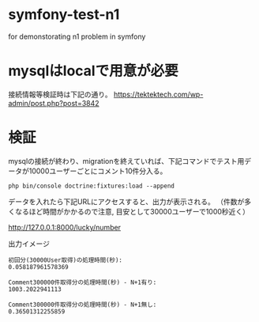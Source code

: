# symfony-test-n1
for demonstorating n1 problem in symfony


# mysqlはlocalで用意が必要
接続情報等検証時は下記の通り。
https://tektektech.com/wp-admin/post.php?post=3842


# 検証

mysqlの接続が終わり、migrationを終えていれば、下記コマンドでテスト用データが10000ユーザーごとにコメント10件分入る。
```
php bin/console doctrine:fixtures:load --append
```

データを入れたら下記URLにアクセスすると、出力が表示される。
（件数が多くなるほど時間がかかるので注意, 目安として30000ユーザーで1000秒近く）

http://127.0.0.1:8000/lucky/number

出力イメージ
```
初回分(30000User取得)の処理時間(秒):
0.058187961578369

Comment300000件取得分の処理時間(秒) - N+1有り:
1003.2022941113

Comment300000件取得分の処理時間(秒) - N+1無し:
0.36501312255859
```
